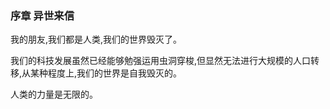 ###  序章  异世来信

我的朋友,我们都是人类,我们的世界毁灭了。

我们的科技发展虽然已经能够勉强运用虫洞穿梭,但显然无法进行大规模的人口转移,从某种程度上,我们的世界是自我毁灭的。

人类的力量是无限的。